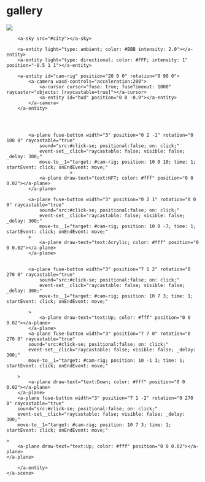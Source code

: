 # gallery
<!DOCTYPE html>
<html lang="en">

<head>
    <meta charset="utf-8" />
    <title>WU's Gallery</title>
    <script src="https://aframe.io/releases/1.0.4/aframe.min.js"></script>
    <script src="https://unpkg.com/aframe-event-set-component@5.0.0/dist/aframe-event-set-component.min.js"></script>
    <script src="https://unpkg.com/aframe-proxy-event-component/dist/aframe-proxy-event-component.min.js"></script>
    <script src="scripts/aframe-render-order-component.js"></script>
    <script src="scripts/aframe-video-player.js"></script>
    <script src="scripts/aframe-draw-shader.js"></script>
    <script src="scripts/aframe-attach-to.js"></script>
    <script src="scripts/aframe-maze.js"></script>
    <script src="scripts/aframe-move-to.js"></script>
</head>

<body>
    <a-scene proxy-event="event: enter-vr; to: #narration; as: startNarration;">
        <a-assets>
            <img id="city" crossorigin="anonymous" src="https://cdn.aframe.io/360-image-gallery-boilerplate/img/city.jpg">
            <audio id="room-bgm" preload src="audios/Room_whitenoise_louder.ogg"></audio>
            <audio id="click-se" preload src="audios/click.ogg"></audio>
        </a-assets>
        <a-scene renderer="colorManagement: true">
            <a-assets>
                <a-asset-item id="room" src="/models/全景.glb"></a-asset-item>
            </a-assets>
            <a-gltf-model src="#room"></a-gltf-model>        
        </a-scene>
        <a-entity id="bgm" sound="src: #room-bgm; autoplay: true; positional: false; loop: true;"></a-entity>

        <a-sky src="#city"></a-sky>

        <a-entity light="type: ambient; color: #BBB intensity: 2.0"></a-entity>
        <a-entity light="type: directional; color: #FFF; intensity: 1" position="-0.5 1 1"></a-entity>

        <a-entity id="cam-rig" position="20 0 0" rotation="0 90 0">
            <a-camera wasd-controls="acceleration:200">
                <a-cursor cursor="fuse: true; fuseTimeout: 1000" raycaster="objects: [raycastable=true]"></a-cursor>
                <a-entity id="hud" position="0 0 -0.9"></a-entity>
            </a-camera>
        </a-entity>
        

       

            <a-plane fuse-button width="3" position="0 2 -1" rotation="0 180 0" raycastable="true"
                sound="src:#click-se; positional:false; on: click;"
                event-set__click="raycastable: false; visible: false; _delay: 300;"
                move-to__1="target: #cam-rig; position: 10 0 10; time: 1; startEvent: click; onEndEvent: move;"
                           >
                <a-plane draw-text="text:NFT; color: #fff" position="0 0 0.02"></a-plane>
            </a-plane>

            <a-plane fuse-button width="3" position="0 2 1" rotation="0 0 0" raycastable="true"
                sound="src:#click-se; positional:false; on: click;"
                event-set__click="raycastable: false; visible: false; _delay: 300;"
                move-to__1="target: #cam-rig; position: 10 0 -7; time: 1; startEvent: click; onEndEvent: move;"
            >
                <a-plane draw-text="text:Acrylic; color: #fff" position="0 0 0.02"></a-plane>
            </a-plane>

            
            <a-plane fuse-button width="3" position="7 1 2" rotation="0 270 0" raycastable="true"
                sound="src:#click-se; positional:false; on: click;"
                event-set__click="raycastable: false; visible: false; _delay: 300;"
                move-to__1="target: #cam-rig; position: 10 7 3; time: 1; startEvent: click; onEndEvent: move;"
                
            >
                <a-plane draw-text="text:Up; color: #fff" position="0 0 0.02"></a-plane>
            </a-plane>
            <a-plane fuse-button width="3" position="7 7 0" rotation="0 270 0" raycastable="true"
            sound="src:#click-se; positional:false; on: click;"
            event-set__click="raycastable: false; visible: false; _delay: 300;"
            move-to__1="target: #cam-rig; position: 10 -1 3; time: 1; startEvent: click; onEndEvent: move;"
            
        >
            <a-plane draw-text="text:Down; color: #fff" position="0 0 0.02"></a-plane>
        </a-plane>
        <a-plane fuse-button width="3" position="7 1 -2" rotation="0 270 0" raycastable="true"
        sound="src:#click-se; positional:false; on: click;"
        event-set__click="raycastable: false; visible: false; _delay: 300;"
        move-to__1="target: #cam-rig; position: 10 7 3; time: 1; startEvent: click; onEndEvent: move;"
        
    >
        <a-plane draw-text="text:Up; color: #fff" position="0 0 0.02"></a-plane>
    </a-plane>
   
        </a-entity>
    </a-scene>
    
</body>

</html>

